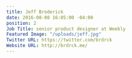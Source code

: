 ```yaml
---
title: Jeff Broderick
date: 2016-08-08 16:05:00 -04:00
position: 2
Job Title: senior product designer at Weebly
Featured Image: "/uploads/jeff.jpg"
Twitter URL: https://twitter.com/brdrck
Website URL: http://brdrck.me/
---
```


